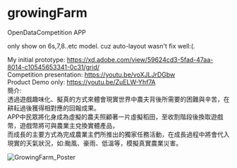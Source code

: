 # growingFarm
OpenDataCompetition APP


only show on 6s,7,8..etc model. 
cuz auto-layout wasn't fix well:(. 

My initial prototype: https://xd.adobe.com/view/59624cd3-5fad-47aa-8014-c10545653341-0c31/grid/  
Competition presentation: https://youtu.be/voXJLJrDGbw  
Product Demo only: https://youtu.be/ZuELW-Yhf7A  
簡介:  
透過遊戲趣味化、擬真的方式來體會現實世界中農夫背後所需要的困難與辛苦，在耕耘過後獲得相對應的回報成果。  
APP中民眾將化身成為虛擬的農夫照顧著一片虛擬稻田，至收割階段後換取遊戲幣，遊戲幣將可與農業主兌換實體產品，  
而成長的主要方式為完成農業主們所推出的獨家任務活動，在成長過程中將會代入現實的天氣狀況，如:颱風、豪雨、低溫等，模擬真實農業災害。  

![GrowingFarm_Poster](https://user-images.githubusercontent.com/48850203/164614514-c0c01140-df8c-4c6e-a9aa-e86d4109438d.jpg)
